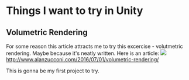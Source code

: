 # Things I want to try in Unity

## Volumetric Rendering

For some reason this article attracts me to try this excercise - volutmetric rendering.
Maybe because it's neatly written.
Here is an article:
![](https://www.alanzucconi.com/wp-content/uploads/2016/07/volumetric1.png)
http://www.alanzucconi.com/2016/07/01/volumetric-rendering/

This is gonna be my first project to try.

